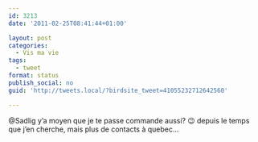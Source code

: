 ```yaml
---
id: 3213
date: '2011-02-25T08:41:44+01:00'

layout: post
categories:
  - Vis ma vie
tags:
  - tweet
format: status
publish_social: no
guid: 'http://tweets.local/?birdsite_tweet=41055232712642560'

---
```


@Sadlig y’a moyen que je te passe commande aussi? 😉 depuis le temps que j’en cherche, mais plus de contacts à quebec…